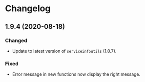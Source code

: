 # Changelog

## 1.9.4 (2020-08-18)

### Changed

- Update to latest version of `serviceinfoutils` (1.0.7).

### Fixed

- Error message in new functions now display the right message.
